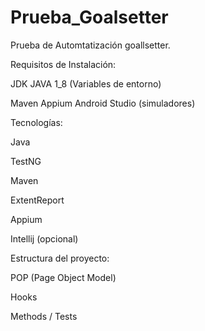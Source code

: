 # Prueba_Goalsetter

Prueba de Automtatización goallsetter.

Requisitos de Instalación:

JDK JAVA 1_8 (Variables de entorno)

Maven
Appium
Android Studio (simuladores)


Tecnologías:

Java

TestNG

Maven

ExtentReport

Appium

Intellij (opcional)

Estructura del proyecto:

POP (Page Object Model)

Hooks

Methods / Tests
